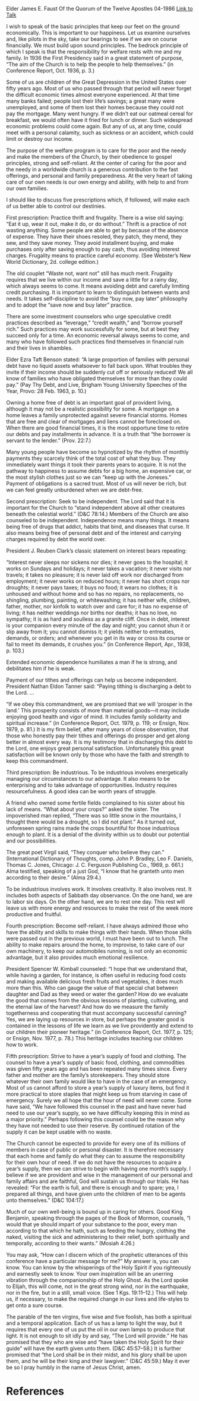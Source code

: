 Elder James E. Faust
Of the Quorum of the Twelve Apostles
04-1986
[Link to Talk](https://www.churchofjesuschrist.org/study/general-conference/1986/04/the-responsibility-for-welfare-rests-with-me-and-my-family?lang=eng)

I wish to speak of the basic principles that keep our feet on the ground economically. This is important to our happiness. Let us examine ourselves and, like pilots in the sky, take our bearings to see if we are on course financially. We must build upon sound principles. The bedrock principle of which I speak is that the responsibility for welfare rests with me and my family. In 1936 the First Presidency said in a great statement of purpose, “The aim of the Church is to help the people to help themselves.” (in Conference Report, Oct. 1936, p. 3.)

Some of us are children of the Great Depression in the United States over fifty years ago. Most of us who passed through that period will never forget the difficult economic times almost everyone experienced. At that time many banks failed; people lost their life’s savings; a great many were unemployed, and some of them lost their homes because they could not pay the mortgage. Many went hungry. If we didn’t eat our oatmeal cereal for breakfast, we would often have it fried for lunch or dinner. Such widespread economic problems could come again. But any of us, at any time, could meet with a personal calamity, such as sickness or an accident, which could limit or destroy our income.

The purpose of the welfare program is to care for the poor and the needy and make the members of the Church, by their obedience to gospel principles, strong and self-reliant. At the center of caring for the poor and the needy in a worldwide church is a generous contribution to the fast offerings, and personal and family preparedness. At the very heart of taking care of our own needs is our own energy and ability, with help to and from our own families.

I should like to discuss five prescriptions which, if followed, will make each of us better able to control our destinies.

First prescription: Practice thrift and frugality. There is a wise old saying: “Eat it up, wear it out, make it do, or do without.” Thrift is a practice of not wasting anything. Some people are able to get by because of the absence of expense. They have their shoes resoled, they patch, they mend, they sew, and they save money. They avoid installment buying, and make purchases only after saving enough to pay cash, thus avoiding interest charges. Frugality means to practice careful economy. (See Webster’s New World Dictionary, 2d. college edition.)

The old couplet “Waste not, want not” still has much merit. Frugality requires that we live within our income and save a little for a rainy day, which always seems to come. It means avoiding debt and carefully limiting credit purchasing. It is important to learn to distinguish between wants and needs. It takes self-discipline to avoid the “buy now, pay later” philosophy and to adopt the “save now and buy later” practice.

There are some investment counselors who urge speculative credit practices described as “leverage,” “credit wealth,” and “borrow yourself rich.” Such practices may work successfully for some, but at best they succeed only for a time. An economic reversal always seems to come, and many who have followed such practices find themselves in financial ruin and their lives in shambles.

Elder Ezra Taft Benson stated: “A large proportion of families with personal debt have no liquid assets whatsoever to fall back upon. What troubles they invite if their income should be suddenly cut off or seriously reduced! We all know of families who have obligated themselves for more than they could pay.” (Pay Thy Debt, and Live, Brigham Young University Speeches of the Year, Provo: 28 Feb. 1963, p. 10.)

Owning a home free of debt is an important goal of provident living, although it may not be a realistic possibility for some. A mortgage on a home leaves a family unprotected against severe financial storms. Homes that are free and clear of mortgages and liens cannot be foreclosed on. When there are good financial times, it is the most opportune time to retire our debts and pay installments in advance. It is a truth that “the borrower is servant to the lender.” (Prov. 22:7.)

Many young people have become so hypnotized by the rhythm of monthly payments they scarcely think of the total cost of what they buy. They immediately want things it took their parents years to acquire. It is not the pathway to happiness to assume debts for a big home, an expensive car, or the most stylish clothes just so we can “keep up with the Joneses.” Payment of obligations is a sacred trust. Most of us will never be rich, but we can feel greatly unburdened when we are debt-free.

Second prescription: Seek to be independent. The Lord said that it is important for the Church to “stand independent above all other creatures beneath the celestial world.” (D&C 78:14.) Members of the Church are also counseled to be independent. Independence means many things. It means being free of drugs that addict, habits that bind, and diseases that curse. It also means being free of personal debt and of the interest and carrying charges required by debt the world over.

President J. Reuben Clark’s classic statement on interest bears repeating:

“Interest never sleeps nor sickens nor dies; it never goes to the hospital; it works on Sundays and holidays; it never takes a vacation; it never visits nor travels; it takes no pleasure; it is never laid off work nor discharged from employment; it never works on reduced hours; it never has short crops nor droughts; it never pays taxes; it buys no food; it wears no clothes; it is unhoused and without home and so has no repairs, no replacements, no shingling, plumbing, painting, or whitewashing; it has neither wife, children, father, mother, nor kinfolk to watch over and care for; it has no expense of living; it has neither weddings nor births nor deaths; it has no love, no sympathy; it is as hard and soulless as a granite cliff. Once in debt, interest is your companion every minute of the day and night; you cannot shun it or slip away from it; you cannot dismiss it; it yields neither to entreaties, demands, or orders; and whenever you get in its way or cross its course or fail to meet its demands, it crushes you.” (in Conference Report, Apr., 1938, p. 103.)

Extended economic dependence humiliates a man if he is strong, and debilitates him if he is weak.

Payment of our tithes and offerings can help us become independent. President Nathan Eldon Tanner said: “Paying tithing is discharging a debt to the Lord. …

“If we obey this commandment, we are promised that we will ‘prosper in the land.’ This prosperity consists of more than material goods—it may include enjoying good health and vigor of mind. It includes family solidarity and spiritual increase.” (in Conference Report, Oct. 1979, p. 119; or Ensign, Nov. 1979, p. 81.) It is my firm belief, after many years of close observation, that those who honestly pay their tithes and offerings do prosper and get along better in almost every way. It is my testimony that in discharging this debt to the Lord, one enjoys great personal satisfaction. Unfortunately this great satisfaction will be known only by those who have the faith and strength to keep this commandment.

Third prescription: Be industrious. To be industrious involves energetically managing our circumstances to our advantage. It also means to be enterprising and to take advantage of opportunities. Industry requires resourcefulness. A good idea can be worth years of struggle.

A friend who owned some fertile fields complained to his sister about his lack of means. “What about your crops?” asked the sister. The impoverished man replied, “There was so little snow in the mountains, I thought there would be a drought, so I did not plant.” As it turned out, unforeseen spring rains made the crops bountiful for those industrious enough to plant. It is a denial of the divinity within us to doubt our potential and our possibilities.

The great poet Virgil said, “They conquer who believe they can.” (International Dictionary of Thoughts, comp. John P. Bradley, Leo F. Daniels, Thomas C. Jones, Chicago: J. C. Ferguson Publishing Co., 1969, p. 661.) Alma testified, speaking of a just God, “I know that he granteth unto men according to their desire.” (Alma 29:4.)

To be industrious involves work. It involves creativity. It also involves rest. It includes both aspects of Sabbath day observance. On the one hand, we are to labor six days. On the other hand, we are to rest one day. This rest will leave us with more energy and resources to make the rest of the week more productive and fruitful.

Fourth prescription: Become self-reliant. I have always admired those who have the ability and skills to make things with their hands. When those skills were passed out in the previous world, I must have been out to lunch. The ability to make repairs around the home, to improvise, to take care of our own machinery, to keep our automobiles running, is not only an economic advantage, but it also provides much emotional resilience.

President Spencer W. Kimball counseled: “I hope that we understand that, while having a garden, for instance, is often useful in reducing food costs and making available delicious fresh fruits and vegetables, it does much more than this. Who can gauge the value of that special chat between daughter and Dad as they weed or water the garden? How do we evaluate the good that comes from the obvious lessons of planting, cultivating, and the eternal law of the harvest? And how do we measure the family togetherness and cooperating that must accompany successful canning? Yes, we are laying up resources in store, but perhaps the greater good is contained in the lessons of life we learn as we live providently and extend to our children their pioneer heritage.” (in Conference Report, Oct. 1977, p. 125; or Ensign, Nov. 1977, p. 78.) This heritage includes teaching our children how to work.

Fifth prescription: Strive to have a year’s supply of food and clothing. The counsel to have a year’s supply of basic food, clothing, and commodities was given fifty years ago and has been repeated many times since. Every father and mother are the family’s storekeepers. They should store whatever their own family would like to have in the case of an emergency. Most of us cannot afford to store a year’s supply of luxury items, but find it more practical to store staples that might keep us from starving in case of emergency. Surely we all hope that the hour of need will never come. Some have said, “We have followed this counsel in the past and have never had need to use our year’s supply, so we have difficulty keeping this in mind as a major priority.” Perhaps following this counsel could be the reason why they have not needed to use their reserve. By continued rotation of the supply it can be kept usable with no waste.

The Church cannot be expected to provide for every one of its millions of members in case of public or personal disaster. It is therefore necessary that each home and family do what they can to assume the responsibility for their own hour of need. If we do not have the resources to acquire a year’s supply, then we can strive to begin with having one month’s supply. I believe if we are provident and wise in the management of our personal and family affairs and are faithful, God will sustain us through our trials. He has revealed: “For the earth is full, and there is enough and to spare; yea, I prepared all things, and have given unto the children of men to be agents unto themselves.” (D&C 104:17.)

Much of our own well-being is bound up in caring for others. Good King Benjamin, speaking through the pages of the Book of Mormon, counsels, “I would that ye should impart of your substance to the poor, every man according to that which he hath, such as feeding the hungry, clothing the naked, visiting the sick and administering to their relief, both spiritually and temporally, according to their wants.” (Mosiah 4:26.)

You may ask, “How can I discern which of the prophetic utterances of this conference have a particular message for me?” My answer is, you can know. You can know by the whisperings of the Holy Spirit if you righteously and earnestly seek to know. Your own inspiration will be an unerring vibration through the companionship of the Holy Ghost. As the Lord spoke to Elijah, this will come, not in the great strong wind, nor in the earthquake, nor in the fire, but in a still, small voice. (See 1 Kgs. 19:11–12.) This will help us, if necessary, to make the required change in our lives and life-styles to get onto a sure course.

The parable of the ten virgins, five wise and five foolish, has both a spiritual and a temporal application. Each of us has a lamp to light the way, but it requires that every one of us put the oil in our own lamps to produce that light. It is not enough to sit idly by and say, “The Lord will provide.” He has promised that they who are wise and “have taken the Holy Spirit for their guide” will have the earth given unto them. (D&C 45:57–58.) It is further promised that “the Lord shall be in their midst, and his glory shall be upon them, and he will be their king and their lawgiver.” (D&C 45:59.) May it ever be so I pray humbly in the name of Jesus Christ, amen.

# References
